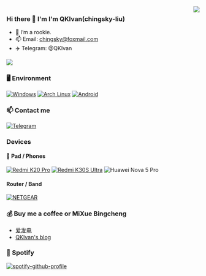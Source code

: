 <img align="right" src="https://github-readme-stats.vercel.app/api?username=chingsky-liu&include_all_commits=true&show_icons=true&theme=graywhite&count_private=true&hide_border=true" />

### Hi there 👋 I'm I'm QKIvan(chingsky-liu)
- 🌱 I’m a rookie.
- 📫 Email: chingsky@foxmail.com
- ✈️ Telegram: @QKIvan

<img src="https://github-readme-stats-one-bice.vercel.app/api/top-langs/?username=chingsky-liu&layout=compact&exclude_repo=Hardware-Course&hide=Jupyter%20Notebook,MATLAB&role=OWNER,ORGANIZATION_MEMBER&langs_count=10"> </picture>

### 🖥️ Environment
[![Windows](https://img.shields.io/badge/Windows-00BBFF?style=flat-square&logo=Windows&logoColor=FFFFFF&labelColor=00BBFF)](https://www.microsoft.com/windows10)
[![Arch Linux](https://img.shields.io/badge/Arch%20Linux-008BFF?style=flat-square&logo=arch-linux&logoColor=FFFFFF&labelColor=008BFF)](https://archlinux.org)
[![Android](https://img.shields.io/badge/Android-00C000?style=flat-square&logo=android&logoColor=FFFFFF&labelColor=00C000)](https://www.android.com/android-12/)


### 📫 Contact me
[![Telegram](https://img.shields.io/badge/%40QKIvan-0088CC?style=flat-square&logo=telegram&logoColor=FFFFFF&labelColor=0088CC)](https://t.me/QKIvan)
### Devices

#### 📱 Pad / Phones
[![Redmi K20 Pro](https://img.shields.io/badge/Redmi%20K20%20Pro-ED9121?style=flat-square&logo=xiaomi&logoColor=FFFFFF&labelColor=ED9121)](https://www.mi.com/redmik20pro)
[![Redmi K30S Ultra](https://img.shields.io/badge/Redmi%20K30S%20Ultra-ED9121?style=flat-square&logo=xiaomi&logoColor=FFFFFF&labelColor=ED9121)](https://www.mi.com/redmik30s)
![Huawei Nova 5 Pro](https://img.shields.io/badge/Huawei%20Nova%205%20Pro-ff0000?style=flat-square&logo=huawei&logoColor=ffffff)

#### Router / Band
[![NETGEAR](https://img.shields.io/badge/NETGEAR%206300%20V2-00BBFF?style=flat-square&logo=Windows&logoColor=000000&labelColor=00BBFF)](https://www.netgear.com/support/product/R6300v2.aspx)

### 💰 Buy me a coffee or MiXue Bingcheng
* [爱发电](https://afdian.net/@qkivan)
* [QKIvan's blog](https://qkivan.ink)

### 🎵 Spotify
[![spotify-github-profile](https://spotify-github-profile.vercel.app/api/view?uid=31dv2hpvc2bvcog5xhd2hgnteho4&cover_image=true&theme=novatorem&bar_color=53b14f&bar_color_cover=false)](https://github.com/kittinan/spotify-github-profile)
